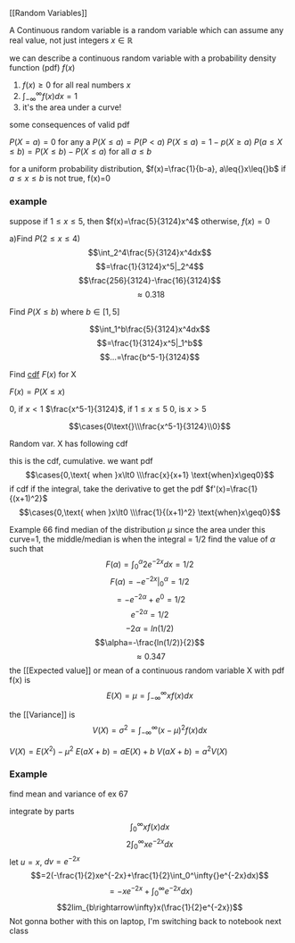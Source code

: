 
[[Random Variables]]


A Continuous random variable is a random variable which can assume any real value, not just integers
 $x\in\mathbb{R}$


we can describe a continuous random variable with a probability density function (pdf) $f(x)$

1. $f(x)\geq0$ for all real numbers $x$
2. $\int_{-\infty}^\infty{}f(x)dx=1$  
3. it's the area under a curve!



some consequences of valid pdf

$P(X=a)=0$ for any a
$P(X\leq{}a)=P(P\lt{}a)$ 
$P(X\leq{}a)=1- p(X\geq{}a)$
$P(a\leq{}X\leq{}b)=P(X\leq{}b)-P(X\leq{}a)$ for all $a\leq{}b$


for a uniform probability distribution, $f(x)=\frac{1}{b-a}, a\leq{}x\leq{}b$
if $a\leq{}x\leq{}b$ is not true, f(x)=0

### example

suppose if $1\leq{}x\leq5$, then $f(x)=\frac{5}{3124}x^4$
otherwise, $f(x)=0$

a)Find $P(2\leq{}x\leq{}4)$
$$\int_2^4\frac{5}{3124}x^4dx$$
$$=\frac{1}{3124}x^5|_2^4$$
$$\frac{256}{3124}-\frac{16}{3124}$$
$$\approx0.318$$

Find $P(X\leq{}b)$ where $b\in[1,5]$

$$\int_1^b\frac{5}{3124}x^4dx$$
$$=\frac{1}{3124}x^5|_1^b$$
$$...=\frac{b^5-1}{3124}$$

Find [cdf](Cumulative%20Distribution%20Tables) $F(x)$ for X

$F(x)=P(X\leq{}x)$ 


$0$, if  $x\lt1$
$\frac{x^5-1}{3124}$, if $1\leq{}x\leq{}5$
$0$, is $x\gt5$

$$\cases{0\text{}\\\frac{x^5-1}{3124}\\0}$$


Random var. X has following cdf

this is the cdf, cumulative. we want pdf
$$\cases{0,\text{ when }x\lt0 \\\frac{x}{x+1} \text{when}x\geq0}$$
if cdf if the integral, take the derivative to get the pdf
$f'(x)=\frac{1}{(x+1)^2}$
$$\cases{0,\text{ when }x\lt0 \\\frac{1}{(x+1)^2} \text{when}x\geq0}$$

Example 66
find median of the distribution $\mu$
since the area under this curve=1, the middle/median is when the integral = 1/2
find the value of $\alpha$ such that $$F(\alpha)=\int_0^ \alpha2e^{-2x}dx=1/2$$
$$F(\alpha)=-e^{-2x}|_0^\alpha=1/2$$
$$=-e^{-2\alpha}+e^0=1/2$$
$$e^{-2\alpha}=1/2$$
$$-2\alpha=ln(1/2)$$
$$\alpha=-\frac{ln(1/2)}{2}$$
$$\approx{0.347}$$
the [[Expected value]] or mean of a continuous random variable X with pdf f(x) is$$E(X)= \mu=\int_{-\infty}^{\infty}xf(x)dx$$

the [[Variance]] is $$V(X)= \sigma^2=\int_{-\infty}^{\infty}(x-\mu)^2f(x)dx$$

$V(X)=E(X^2)-\mu^2$
$E(aX+b)=aE(X)+b$
$V(aX+b)=a^2V(X)$



### Example
find mean and variance of ex 67

integrate by parts
 $$\int_0^\infty{}xf(x)dx$$
  $$2\int_0^\infty{}xe^{-2x}dx$$
  let $u=x$, $dv=e^{-2x}$
$$=2(-\frac{1}{2}xe^{-2x}+\frac{1}{2}\int_0^\infty{}e^{-2x}dx)$$
$$=-xe^{-2x}+\int_0^\infty{}e^{-2x}dx)$$
$$2lim_{b\rightarrow\infty}x(\frac{1}{2}e^{-2x})$$
Not gonna bother with this on laptop, I'm switching back to notebook next class
